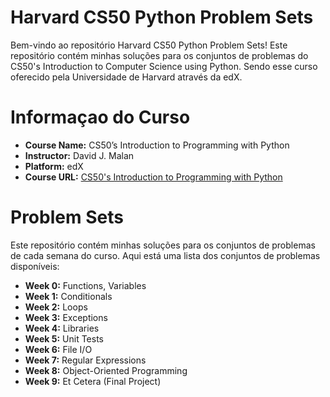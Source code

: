 
# Harvard CS50 Python Problem Sets

Bem-vindo ao repositório Harvard CS50 Python Problem Sets! Este repositório contém minhas soluções para os conjuntos de problemas do CS50's Introduction to Computer Science using Python. Sendo esse curso oferecido pela Universidade de Harvard através da edX.

# Informaçao do Curso

+ **Course Name:** CS50’s Introduction to Programming with Python
+ **Instructor:** David J. Malan
+ **Platform:** edX
+ **Course URL:** [CS50's Introduction to Programming with Python](https://cs50.harvard.edu/python/2022/)

# Problem Sets

Este repositório contém minhas soluções para os conjuntos de problemas de cada semana do curso. Aqui está uma lista dos conjuntos de problemas disponíveis:

+ **Week 0:** Functions, Variables
+ **Week 1:** Conditionals
+ **Week 2:** Loops
+ **Week 3:** Exceptions
+ **Week 4:** Libraries
+ **Week 5:** Unit Tests
+ **Week 6:** File I/O
+ **Week 7:** Regular Expressions
+ **Week 8:** Object-Oriented Programming
+ **Week 9:** Et Cetera (Final Project)
